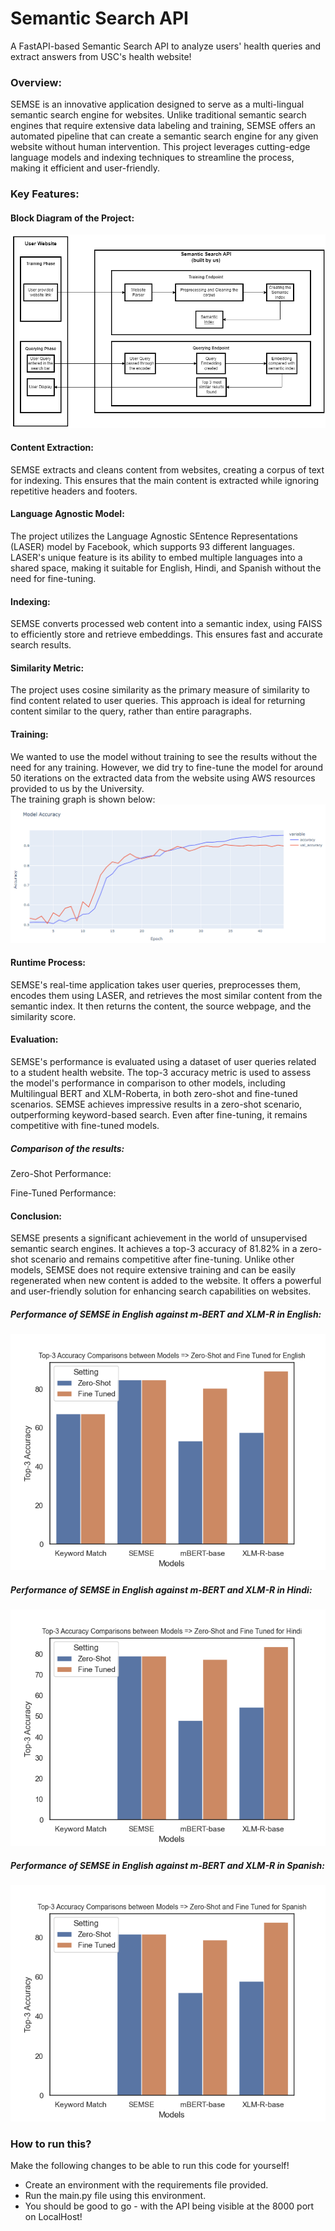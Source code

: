 # Semantic Search API
A FastAPI-based Semantic Search API to analyze users' health queries and extract answers from USC's health website!

### Overview:
SEMSE is an innovative application designed to serve as a multi-lingual semantic search engine for websites. Unlike traditional semantic search engines that require extensive data labeling and training, SEMSE offers an automated pipeline that can create a semantic search engine for any given website without human intervention. This project leverages cutting-edge language models and indexing techniques to streamline the process, making it efficient and user-friendly.

### Key Features:

#### Block Diagram of the Project:
![Alt text](https://github.com/osabnis/Semantic_Search_API/blob/main/graphs__and_statistics/block_diagram.drawio.png "Block Diagram")

#### Content Extraction: 
SEMSE extracts and cleans content from websites, creating a corpus of text for indexing. This ensures that the main content is extracted while ignoring repetitive headers and footers.

#### Language Agnostic Model: 
The project utilizes the Language Agnostic SEntence Representations (LASER) model by Facebook, which supports 93 different languages. LASER's unique feature is its ability to embed multiple languages into a shared space, making it suitable for English, Hindi, and Spanish without the need for fine-tuning.

#### Indexing: 
SEMSE converts processed web content into a semantic index, using FAISS to efficiently store and retrieve embeddings. This ensures fast and accurate search results.

#### Similarity Metric: 
The project uses cosine similarity as the primary measure of similarity to find content related to user queries. This approach is ideal for returning content similar to the query, rather than entire paragraphs.

#### Training:
We wanted to use the model without training to see the results without the need for any training. However, we did try to fine-tune the model for around 50 iterations on the extracted data from the website using AWS resources provided to us by the University.  
The training graph is shown below:
![Alt text](https://github.com/osabnis/Semantic_Search_API/blob/main/graphs__and_statistics/laser_training.PNG "Block Diagram")

#### Runtime Process: 
SEMSE's real-time application takes user queries, preprocesses them, encodes them using LASER, and retrieves the most similar content from the semantic index. It then returns the content, the source webpage, and the similarity score.

#### Evaluation:
SEMSE's performance is evaluated using a dataset of user queries related to a student health website. The top-3 accuracy metric is used to assess the model's performance in comparison to other models, including Multilingual BERT and XLM-Roberta, in both zero-shot and fine-tuned scenarios. SEMSE achieves impressive results in a zero-shot scenario, outperforming keyword-based search. Even after fine-tuning, it remains competitive with fine-tuned models.  
##### Comparison of the results:
Zero-Shot Performance:

Fine-Tuned Performance:


#### Conclusion:
SEMSE presents a significant achievement in the world of unsupervised semantic search engines. It achieves a top-3 accuracy of 81.82% in a zero-shot scenario and remains competitive after fine-tuning. Unlike other models, SEMSE does not require extensive training and can be easily regenerated when new content is added to the website. It offers a powerful and user-friendly solution for enhancing search capabilities on websites.  
##### Performance of SEMSE in English against m-BERT and XLM-R in English:  
![Alt text](https://github.com/osabnis/Semantic_Search_API/blob/main/graphs__and_statistics/top-3-accuracy-graph-english.png "Block Diagram")  
##### Performance of SEMSE in English against m-BERT and XLM-R in Hindi:  
![Alt text](https://github.com/osabnis/Semantic_Search_API/blob/main/graphs__and_statistics/top-3-accuracy-graph-hindi.png "Block Diagram")  
##### Performance of SEMSE in English against m-BERT and XLM-R in Spanish:  
![Alt text](https://github.com/osabnis/Semantic_Search_API/blob/main/graphs__and_statistics/top-3-accuracy-graph-spanish.png "Block Diagram")  

### How to run this?
Make the following changes to be able to run this code for yourself!
- Create an environment with the requirements file provided.
- Run the main.py file using this environment.
- You should be good to go - with the API being visible at the 8000 port on LocalHost!

